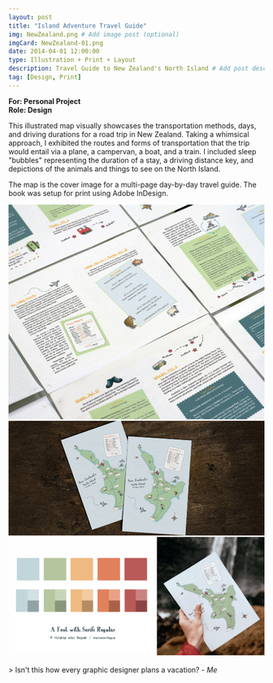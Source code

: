 ```yaml
---
layout: post
title: "Island Adventure Travel Guide"
img: NewZealand.png # Add image post (optional)
imgCard: NewZealand-01.png 
date: 2014-04-01 12:00:00
type: Illustration + Print + Layout
description: Travel Guide to New Zealand's North Island # Add post description (optional)
tag: [Design, Print]
---
```

<b>For: Personal Project</b><br/>
<b>Role: Design</b>

This illustrated map visually showcases the transportation methods, days, and driving durations for a road trip in New Zealand. Taking a whimsical approach, I exhibited the routes and forms of transportation that the trip would entail via a plane, a campervan, a boat, and a train. I  included sleep "bubbles" representing the duration of a stay, a driving distance key, and depictions of the animals and things to see on the North Island.  

The map is the cover image for a multi-page day-by-day travel guide.  The book was setup for print using Adobe InDesign.  

<div class="post_image_addl">
    <img src="/assets/img/NewZealand-Spreads.png" alt="Print Spreads">
</div>
<div class="post_image_addl">
    <img src="/assets/img/NewZealand-Full.png" alt="Image of New Zealand Map Illustration and Sample Book Page">
</div>
<div class="post_image_addl">
    <img src="/assets/img/NewZealand-Color.png" alt="Image of Postcards on a rack">
</div>

<br/>
> Isn't this how every graphic designer plans a vacation? <cite>- Me</cite>